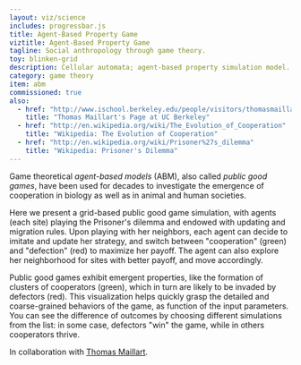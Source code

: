 ```yaml
---
layout: viz/science
includes: progressbar.js
title: Agent-Based Property Game
viztitle: Agent-Based Property Game
tagline: Social anthropology through game theory.
toy: blinken-grid
description: Cellular automata; agent-based property simulation model.
category: game theory
item: abm
commissioned: true
also:
  - href: "http://www.ischool.berkeley.edu/people/visitors/thomasmaillart"
    title: "Thomas Maillart's Page at UC Berkeley"
  - href: "http://en.wikipedia.org/wiki/The_Evolution_of_Cooperation"
    title: "Wikipedia: The Evolution of Cooperation"
  - href: "http://en.wikipedia.org/wiki/Prisoner%27s_dilemma"
    title: "Wikipedia: Prisoner's Dilemma"
---
```

Game theoretical _agent-based models_ (ABM), also called _public good games_, have been used for decades to investigate the emergence of cooperation in biology as well as in animal and human societies.

Here we present a grid-based public good game simulation, with agents (each site) playing the Prisoner's dilemma and endowed with updating and migration rules. Upon playing with her neighbors, each agent can decide to imitate and update her strategy, and switch between "cooperation" (green) and "defection" (red) to maximize her payoff. The agent can also explore her neighborhood for sites with better payoff, and move accordingly.

Public good games exhibit emergent properties, like the formation of clusters of cooperators (green), which in turn are likely to be invaded by defectors (red). This visualization helps quickly grasp the detailed and coarse-grained behaviors of the game, as function of the input parameters. You can see the difference of outcomes by choosing different simulations from the list: in some case, defectors "win" the game, while in others cooperators thrive.

In collaboration with [Thomas Maillart](http://www.ischool.berkeley.edu/people/visitors/thomasmaillart).
